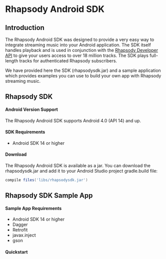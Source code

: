 # Rhapsody Android SDK

## Introduction
The Rhapsody Android SDK was designed to provide a very easy way to integrate streaming music into your Android application. The SDK itself handles playback and is used in conjunction with the [Rhapsody Developer API](http://developer.rhapsody.com) to give your users access to over 18 million tracks. The SDK plays full-length tracks for authenticated Rhapsody subscribers.

We have provided here the SDK (rhapsodysdk.jar) and a sample application which provides examples you can use to build your own app with Rhapsody streaming music.


## Rhapsody SDK

#### Android Version Support
The Rhapsody Android SDK supports Android 4.0 (API 14) and up.

#### SDK Requirements
- Android SDK 14 or higher

#### Download
The Rhapsody Android SDK is available as a jar. You can download the rhapsodysdk.jar and add it to your Android Studio project gradle.build file:

```groovy
compile files('libs/rhapsodysdk.jar')
```

## Rhapsody SDK Sample App

#### Sample App Requirements
- Android SDK 14 or higher
- Dagger
- Retrofit
- javax.inject
- gson


#### Quickstart









